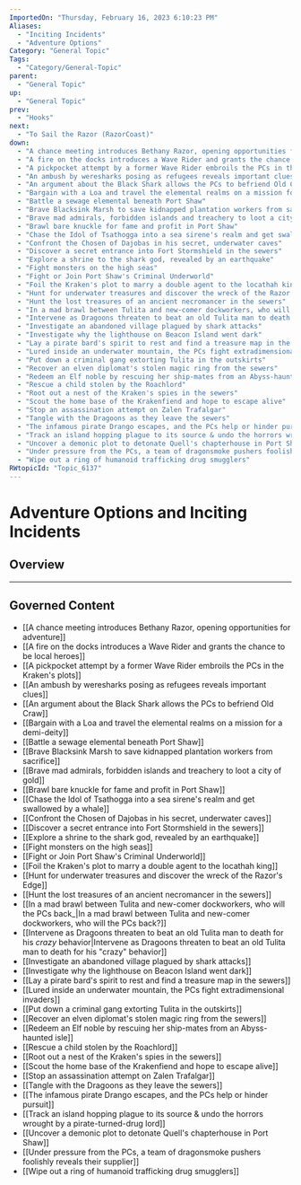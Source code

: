```yaml
---
ImportedOn: "Thursday, February 16, 2023 6:10:23 PM"
Aliases:
  - "Inciting Incidents"
  - "Adventure Options"
Category: "General Topic"
Tags:
  - "Category/General-Topic"
parent:
  - "General Topic"
up:
  - "General Topic"
prev:
  - "Hooks"
next:
  - "To Sail the Razor (RazorCoast)"
down:
  - "A chance meeting introduces Bethany Razor, opening opportunities for adventure"
  - "A fire on the docks introduces a Wave Rider and grants the chance to be local heroes"
  - "A pickpocket attempt by a former Wave Rider embroils the PCs in the Kraken's plots"
  - "An ambush by weresharks posing as refugees reveals important clues"
  - "An argument about the Black Shark allows the PCs to befriend Old Craw"
  - "Bargain with a Loa and travel the elemental realms on a mission for a demi-deity"
  - "Battle a sewage elemental beneath Port Shaw"
  - "Brave Blacksink Marsh to save kidnapped plantation workers from sacrifice"
  - "Brave mad admirals, forbidden islands and treachery to loot a city of gold"
  - "Brawl bare knuckle for fame and profit in Port Shaw"
  - "Chase the Idol of Tsathogga into a sea sirene's realm and get swallowed by a whale"
  - "Confront the Chosen of Dajobas in his secret, underwater caves"
  - "Discover a secret entrance into Fort Stormshield in the sewers"
  - "Explore a shrine to the shark god, revealed by an earthquake"
  - "Fight monsters on the high seas"
  - "Fight or Join Port Shaw's Criminal Underworld"
  - "Foil the Kraken's plot to marry a double agent to the locathah king"
  - "Hunt for underwater treasures and discover the wreck of the Razor's Edge"
  - "Hunt the lost treasures of an ancient necromancer in the sewers"
  - "In a mad brawl between Tulita and new-comer dockworkers, who will the PCs back_"
  - "Intervene as Dragoons threaten to beat an old Tulita man to death for his _crazy_ behavior"
  - "Investigate an abandoned village plagued by shark attacks"
  - "Investigate why the lighthouse on Beacon Island went dark"
  - "Lay a pirate bard's spirit to rest and find a treasure map in the sewers"
  - "Lured inside an underwater mountain, the PCs fight extradimensional invaders"
  - "Put down a criminal gang extorting Tulita in the outskirts"
  - "Recover an elven diplomat's stolen magic ring from the sewers"
  - "Redeem an Elf noble by rescuing her ship-mates from an Abyss-haunted isle"
  - "Rescue a child stolen by the Roachlord"
  - "Root out a nest of the Kraken's spies in the sewers"
  - "Scout the home base of the Krakenfiend and hope to escape alive"
  - "Stop an assassination attempt on Zalen Trafalgar"
  - "Tangle with the Dragoons as they leave the sewers"
  - "The infamous pirate Drango escapes, and the PCs help or hinder pursuit"
  - "Track an island hopping plague to its source & undo the horrors wrought by a pirate-turned-drug lord"
  - "Uncover a demonic plot to detonate Quell's chapterhouse in Port Shaw"
  - "Under pressure from the PCs, a team of dragonsmoke pushers foolishly reveals their supplier"
  - "Wipe out a ring of humanoid trafficking drug smugglers"
RWtopicId: "Topic_6137"
---
```

# Adventure Options and Inciting Incidents
## Overview
---
## Governed Content
- [[A chance meeting introduces Bethany Razor, opening opportunities for adventure]]
- [[A fire on the docks introduces a Wave Rider and grants the chance to be local heroes]]
- [[A pickpocket attempt by a former Wave Rider embroils the PCs in the Kraken's plots]]
- [[An ambush by weresharks posing as refugees reveals important clues]]
- [[An argument about the Black Shark allows the PCs to befriend Old Craw]]
- [[Bargain with a Loa and travel the elemental realms on a mission for a demi-deity]]
- [[Battle a sewage elemental beneath Port Shaw]]
- [[Brave Blacksink Marsh to save kidnapped plantation workers from sacrifice]]
- [[Brave mad admirals, forbidden islands and treachery to loot a city of gold]]
- [[Brawl bare knuckle for fame and profit in Port Shaw]]
- [[Chase the Idol of Tsathogga into a sea sirene's realm and get swallowed by a whale]]
- [[Confront the Chosen of Dajobas in his secret, underwater caves]]
- [[Discover a secret entrance into Fort Stormshield in the sewers]]
- [[Explore a shrine to the shark god, revealed by an earthquake]]
- [[Fight monsters on the high seas]]
- [[Fight or Join Port Shaw's Criminal Underworld]]
- [[Foil the Kraken's plot to marry a double agent to the locathah king]]
- [[Hunt for underwater treasures and discover the wreck of the Razor's Edge]]
- [[Hunt the lost treasures of an ancient necromancer in the sewers]]
- [[In a mad brawl between Tulita and new-comer dockworkers, who will the PCs back_|In a mad brawl between Tulita and new-comer dockworkers, who will the PCs back?]]
- [[Intervene as Dragoons threaten to beat an old Tulita man to death for his _crazy_ behavior|Intervene as Dragoons threaten to beat an old Tulita man to death for his "crazy" behavior]]
- [[Investigate an abandoned village plagued by shark attacks]]
- [[Investigate why the lighthouse on Beacon Island went dark]]
- [[Lay a pirate bard's spirit to rest and find a treasure map in the sewers]]
- [[Lured inside an underwater mountain, the PCs fight extradimensional invaders]]
- [[Put down a criminal gang extorting Tulita in the outskirts]]
- [[Recover an elven diplomat's stolen magic ring from the sewers]]
- [[Redeem an Elf noble by rescuing her ship-mates from an Abyss-haunted isle]]
- [[Rescue a child stolen by the Roachlord]]
- [[Root out a nest of the Kraken's spies in the sewers]]
- [[Scout the home base of the Krakenfiend and hope to escape alive]]
- [[Stop an assassination attempt on Zalen Trafalgar]]
- [[Tangle with the Dragoons as they leave the sewers]]
- [[The infamous pirate Drango escapes, and the PCs help or hinder pursuit]]
- [[Track an island hopping plague to its source & undo the horrors wrought by a pirate-turned-drug lord]]
- [[Uncover a demonic plot to detonate Quell's chapterhouse in Port Shaw]]
- [[Under pressure from the PCs, a team of dragonsmoke pushers foolishly reveals their supplier]]
- [[Wipe out a ring of humanoid trafficking drug smugglers]]


